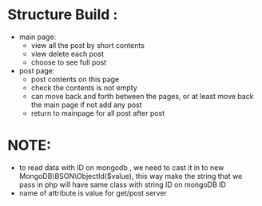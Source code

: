 # Structure Build :
- main page:
    - view all the post by short contents
    - view delete each post 
    - choose to see full post
- post page:
    - post contents on this page
    - check the contents is not empty 
    - can move back and forth between the pages, or at least move back the main page if not add any post
    - return to mainpage for all post after post
# NOTE:
- to read data with ID on mongodb , we need to cast it in to new MongoDB\BSON\ObjectId($value), this way make the string that we pass in php will have same class with string ID on mongoDB ID 
- name of attribute is value for get/post server
